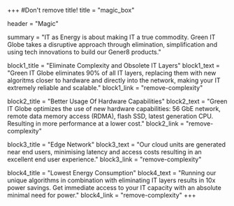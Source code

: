 +++
#Don't remove title!
title = "magic_box"

header = "Magic"

summary = "IT as Energy is about making IT a true commodity. Green IT Globe takes a disruptive approach through elimination, simplification and using tech innovations to build our Gener8 products."


block1_title = "Eliminate Complexity and Obsolete IT Layers"
block1_text = "Green IT Globe eliminates 90% of all IT layers, replacing them with new algoritms closer to hardware and directly into the network, making your IT extremely reliable and scalable."
block1_link = "remove-complexity"

block2_title = "Better Usage Of Hardware Capabilities"
block2_text = "Green IT Globe optimizes the use of new hardware capabilities: 56 GbE network, remote data memory access (RDMA), flash SSD, latest generation CPU. Resulting in more performance at a lower cost."
block2_link = "remove-complexity"

block3_title = "Edge Network"
block3_text = "Our cloud units are generated near end users, minimising latency and access costs resulting in an excellent end user experience."
block3_link = "remove-complexity"

block4_title = "Lowest Energy Consumption"
block4_text = "Running our unique algorithms in combination with eliminating IT layers results in 10x power savings. Get immediate access to your IT capacity with an absolute minimal need for power."
block4_link = "remove-complexity"
+++
